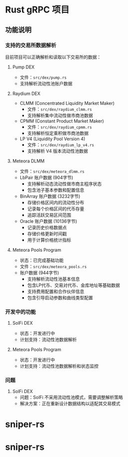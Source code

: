 # Rust gRPC 项目

## 功能说明

### 支持的交易所数据解析
目前项目可以正确解析和读取以下交易所的数据：

1. Pump DEX
   - 文件：`src/dex/pump.rs`
   - 支持解析流动性池账户数据

2. Raydium DEX
   - CLMM (Concentrated Liquidity Market Maker)
     - 文件：`src/dex/raydium_clmm.rs`
     - 支持解析集中流动性做市商池数据
   - CPMM (Constant Product Market Maker)
     - 文件：`src/dex/raydium_cpmm.rs`
     - 支持解析恒定乘积做市商池数据
   - LP V4 (Liquidity Pool Version 4)
     - 文件：`src/dex/raydium_lp_v4.rs`
     - 支持解析 V4 版本流动性池数据

3. Meteora DLMM
   - 文件：`src/dex/meteora_dlmm.rs`
   - LbPair 账户数据 (904字节)
     - 支持解析动态流动性做市商主程序状态
     - 包含池子基本参数和配置信息
   - BinArray 账户数据 (3232字节) 
     - 存储价格区间内的流动性分布
     - 记录每个价格区间的代币存量
     - 追踪活跃交易区间范围
   - Oracle 账户数据 (10136字节)
     - 记录历史价格数据点
     - 存储价格更新时间戳
     - 用于计算价格统计指标

4. Meteora Pools Program
   - 状态：已完成基础功能
   - 文件：`src/dex/meteora_pools.rs`
   - 账户数据 (944字节)
     - 支持解析流动性池基本信息
     - 包含LP代币、交易对代币、金库地址等基础数据
     - 支持费用配置和合作伙伴信息
     - 包含引导启动参数和曲线类型配置

### 开发中的功能

1. SolFi DEX
   - 状态：开发进行中
   - 计划支持：流动性池数据解析

2. Meteora Pools Program
   - 状态：开发进行中
   - 计划支持：流动性池数据解析和状态监控

### 问题

1. SolFi DEX
   - 问题：SolFi 不采用流动性池模式，需要调整解析策略
   - 解决方案：正在重新设计数据结构以适配其交易模式
# sniper-rs
# sniper-rs
